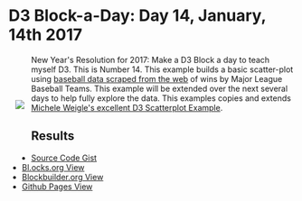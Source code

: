 # D3 Block-a-Day: Day 14, January, 14th 2017

<a href="https://dbetebenner.github.io/D3_01142017/"><img src="https://gist.githubusercontent.com/dbetebenner/b3598839060d96909c435ba027e1095b/raw/4da588cb566e0e900ffeba7a4c8c2fac69cb3ddb/thumbnail.png" align="left" hspace="12" vspace="80"></a>

New Year's Resolution for 2017: Make a D3 Block a day to teach myself D3. This is Number 14. This example
builds a basic scatter-plot using [baseball data scraped from the web](http://www.baseball-reference.com/leagues/MLB/)
of wins by Major League Baseball Teams. This example will be extended over the next several days to help fully
explore the data. This examples copies and extends [Michele Weigle's excellent D3 Scatterplot Example](http://bl.ocks.org/weiglemc/6185069).

## Results

* [Source Code Gist](https://gist.github.com/dbetebenner/7016dbb8d49f0e385bfd9161a82823f1)
* [Bl.ocks.org View](http://bl.ocks.org/dbetebenner/7016dbb8d49f0e385bfd9161a82823f1)
* [Blockbuilder.org View](http://blockbuilder.org/dbetebenner/7016dbb8d49f0e385bfd9161a82823f1)
* [Github Pages View](https://dbetebenner.github.io/D3_01142017/)

